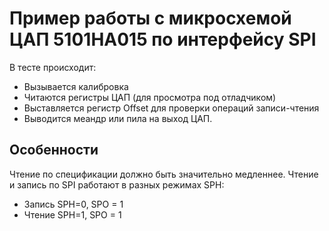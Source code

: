 ﻿# Пример работы с микросхемой ЦАП 5101НА015 по интерфейсу SPI

В тесте происходит:
   - Вызывается калибровка 
   - Читаются регистры ЦАП (для просмотра под отладчиком)
   - Выставляется регистр Offset для проверки операций записи-чтения
   - Выводится меандр или пила на выход ЦАП.

## Особенности
Чтение по спецификации должно быть значительно медленнее. Чтение и запись по SPI работают в разных режимах SPH:
  - Запись SPH=0, SPO = 1
  - Чтение SPH=1, SPO = 1